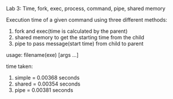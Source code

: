 Lab 3: Time, fork, exec, process, command, pipe, shared memory

Execution time of a given command using three different methods:
1. fork and exec(time is calculated by the parent)
2. shared memory to get the starting time from the child
3. pipe to pass message(start time) from child to parent

usage: filename(exe) <command> [args ...]

time taken:
1. simple = 0.00368 seconds
2. shared =  0.00354 seconds
3. pipe = 0.00381 seconds